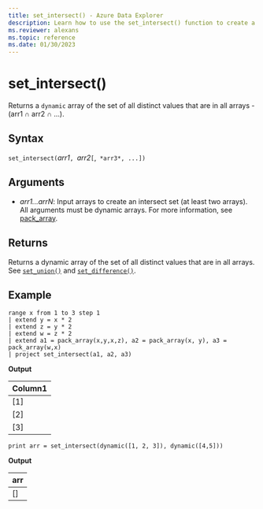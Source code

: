 ```yaml
---
title: set_intersect() - Azure Data Explorer
description: Learn how to use the set_intersect() function to create a set of the distinct values that are in all the array inputs.
ms.reviewer: alexans
ms.topic: reference
ms.date: 01/30/2023
---
```

# set_intersect()

Returns a `dynamic` array of the set of all distinct values that are in all arrays - (arr1 ∩ arr2 ∩ ...).

## Syntax

`set_intersect(`*arr1*`, `*arr2*`[`,` *arr3*, ...])`

## Arguments

* *arr1...arrN*: Input arrays to create an intersect set (at least two arrays). All arguments must be dynamic arrays. For more information, see [pack_array](packarrayfunction.md).

## Returns

Returns a dynamic array of the set of all distinct values that are in all arrays. See [`set_union()`](setunionfunction.md) and [`set_difference()`](setdifferencefunction.md).

## Example

<!-- csl: https://help.kusto.windows.net/Samples -->
```kusto
range x from 1 to 3 step 1
| extend y = x * 2
| extend z = y * 2
| extend w = z * 2
| extend a1 = pack_array(x,y,x,z), a2 = pack_array(x, y), a3 = pack_array(w,x)
| project set_intersect(a1, a2, a3)
```

**Output**

|Column1|
|---|
|[1]|
|[2]|
|[3]|

<!-- csl: https://help.kusto.windows.net/Samples -->
```kusto
print arr = set_intersect(dynamic([1, 2, 3]), dynamic([4,5]))
```

**Output**

|arr|
|---|
|[]|
